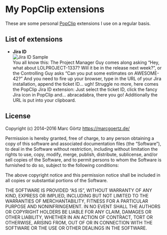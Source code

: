 # My PopClip extensions

These are some personal [PopClip](http://pilotmoon.com/popclip)
extensions I use on a regular basis.

## List of extensions

 * **Jira ID**<br>
   ![Jira ID Sample](https://cdn.rawgit.com/Dreamseer/popclip-extensions/master/jira-id-sample.png)<br>
   You all know this: The Project Manager Guy comes along asking “Hey,
   what about LOLPROJECT-1337? Will it be in the release next week?”, or
   the Controlling Guy asks “Can you put some estimates on AWESOME-42?”
   And you need to fire up your browser, type in the URL of your Jira
   installation, append the ticket ID… ugh! Struggle no more, here comes
   the PopClip Jira ID extension: Just select the ticket ID, click the
   fancy Jira icon in PopClip and… abracadabra, there you go!
   Additionally the URL is put into your clipboard.

## License

Copyright (c) 2014–2016 Marc Görtz <https://marcgoertz.de/>

Permission is hereby granted, free of charge, to any person obtaining a
copy of this software and associated documentation files (the
“Software”), to deal in the Software without restriction, including
without limitation the rights to use, copy, modify, merge, publish,
distribute, sublicense, and/or sell copies of the Software, and to
permit persons to whom the Software is furnished to do so, subject to
the following conditions:

The above copyright notice and this permission notice shall be included
in all copies or substantial portions of the Software.

THE SOFTWARE IS PROVIDED “AS IS”, WITHOUT WARRANTY OF ANY KIND, EXPRESS
OR IMPLIED, INCLUDING BUT NOT LIMITED TO THE WARRANTIES OF
MERCHANTABILITY, FITNESS FOR A PARTICULAR PURPOSE AND NONINFRINGEMENT.
IN NO EVENT SHALL THE AUTHORS OR COPYRIGHT HOLDERS BE LIABLE FOR ANY
CLAIM, DAMAGES OR OTHER LIABILITY, WHETHER IN AN ACTION OF CONTRACT,
TORT OR OTHERWISE, ARISING FROM, OUT OF OR IN CONNECTION WITH THE
SOFTWARE OR THE USE OR OTHER DEALINGS IN THE SOFTWARE.
